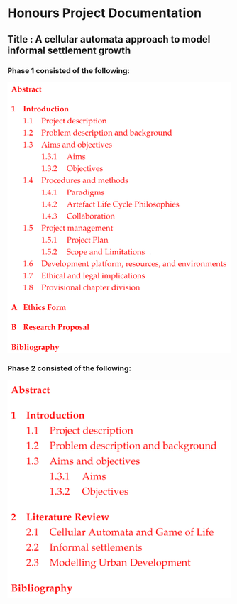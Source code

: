 # Honours Project Documentation

## Title : A cellular automata approach to model informal settlement growth

### Phase 1 consisted of the following:

![phase1](phase1.PNG)

### Phase 2 consisted of the following:

![phase2](phase2.PNG)

